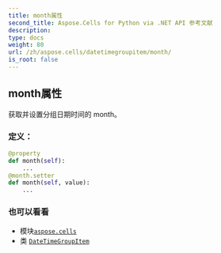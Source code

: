 ```yaml
---
title: month属性
second_title: Aspose.Cells for Python via .NET API 参考文献
description:
type: docs
weight: 80
url: /zh/aspose.cells/datetimegroupitem/month/
is_root: false
---
```

## month属性

获取并设置分组日期时间的 month。
### 定义：
```python
@property
def month(self):
    ...
@month.setter
def month(self, value):
    ...
```

### 也可以看看
* 模块[`aspose.cells`](../../)
* 类 [`DateTimeGroupItem`](/cells/python-net/zh/aspose.cells/datetimegroupitem)
